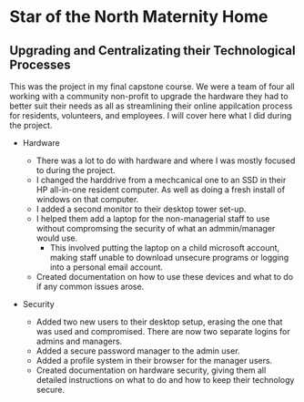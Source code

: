 <!-- layout: page
title: "son"
permalink: /son/ -->

# Star of the North Maternity Home
## Upgrading and Centralizating their Technological Processes

This was the project in my final capstone course. We were a team of four all working with a community non-profit to upgrade the hardware they had to better suit their
needs as all as streamlining their online appilcation process for residents, volunteers, and employees. I will cover here what I did during the project.

- Hardware
  - There was a lot to do with hardware and where I was mostly focused to during the project. 
  - I changed the harddrive from a mechcanical one to an SSD in their HP all-in-one resident computer. As well as doing a fresh install of windows on that computer.
  - I added a second monitor to their desktop tower set-up.
  - I helped them add a laptop for the non-managerial staff to use without compromsing the security of what an admmin/manager would use.
    - This involved putting the laptop on a child microsoft account, making staff unable to download unsecure programs or logging into a personal email account. 
  - Created documentation on how to use these devices and what to do if any common issues arose.

- Security 
  - Added two new users to their desktop setup, erasing the one that was used and compromised. There are now two separate logins for admins and managers.
  - Added a secure password manager to the admin user.
  - Added a profile system in their browser for the manager users.
  - Created documentation on hardware security, giving them all detailed instructions on what to do and how to keep their technology secure. 
